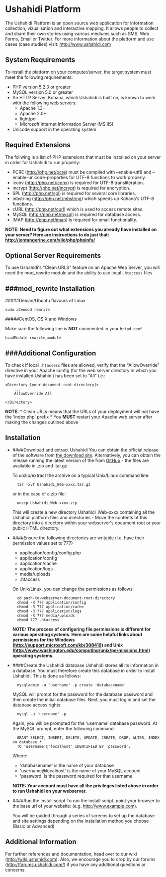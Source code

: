 Ushahidi Platform
=================
The Ushahidi Platform is an open source web application for information collection, vizualisation and interactive 
mapping. It allows people to collect and share their own stories using various mediums such
as SMS, Web Forms, Email or Twitter. For more information about the platform and use cases (case studies) visit: http://www.ushahidi.com


System Requirements
-------------------
To install the platform on your computer/server, the target system must meet the following requirements:

* PHP version 5.2.3 or greater
* MySQL version 5.0 or greater
* An HTTP Server. Kohana, which Ushahidi is built on, is known to work with the following web servers:
    - Apache 1.3+
    - Apache 2.0+
    - lighttpd
    - Microsoft Internet Information Server (MS IIS)
* Unicode support in the operating system


Required Extensions
-------------------
The follwing is a list of PHP extensions that must be installed on your server in order for Ushahidi to run properly:

* PCRE (http://php.net/pcre) must be compiled with –enable-utf8 and –enable-unicode-properties for UTF-8 functions to work properly.
* iconv (http://php.net/iconv) is required for UTF-8 transliteration.
* mcrypt (http://php.net/mcrypt) is required for encryption.
* SPL (http://php.net/spl) is required for several core libraries.
* mbstring (http://php.net/mbstring) which speeds up Kohana's UTF-8 functions.
* cURL (http://php.net/curl) which is used to access remote sites.
* MySQL (http://php.net/mysql) is required for database access.
* IMAP (http://php.net/imap) is required for email functionality.

__NOTE: Need to figure out what extensions you already have installed on your server? Here are instructions to do just that: http://jontangerine.com/silo/php/phpinfo/__


Optional Server Requirements
----------------------------
To use Ushahidi's "Clean URLS" feature on an Apache Web Server, you will need the mod_rewrite module
and the ability to use local `.htaccess` files. 

###mod_rewrite Installation
---------------------------

#####Debian/Ubuntu flavours of Linux
    
    sudo a2enmod rewrite

#####CentOS, OS X and Windows

Make sure the following line is __NOT__ commented in your `httpd.conf`

    LoadModule rewrite_module


###Additional Configuration
---------------------------
To check if local `.htaccess` files are allowed, verify that the "AllowOverride" directive in your Apache config 
(for the web server directory in which you have installed Ushahidi) has been set to "All" i.e.:

    <Directory [your-document-root-directory]>
        ...
        AllowOverride All
        ...
    </Directory>

__NOTE:__ 
    * Clean URLs means that the URLs of your deployment will not have the 'index.php' prefix
    * You __MUST__ restart your Apache web server after making the changes outlined above


Installation
------------
* ####Download and extract Ushahidi
    You can obtain the official release of the software from [the download site](http://download.ushahidi.com). 
    Alternatively, you can obtain the release running the latest version  of the from [GitHub](https://github.com/ushahidi/Ushahidi_Web/archives/master) - the files are available in .zip and .tar.gz
    
    To unzip/extract the archive on a typical Unix/Linux command line:
    
        tar -xvf Ushahidi_Web-xxxx.tar.gz
    
    or in the case of a zip file:

        unzip Ushahidi_Web-xxxx.zip
    
    This will create a new directory Ushahidi_Web-xxxx containing all the Ushahidi platform files and directories - Move the contents of this directory
    into a directory within your webserver's document root or your public HTML directory.

* ####Ensure the following directories are writable (i.e. have their permission values set to 777)
    - application/config/config.php
    - application/config
    - application/cache
    - application/logs
    - media/uploads
    - .htaccess
    
    On Unix/Linux, you can change the permissions as follows:

        cd path-to-webserver-document-root-directory
        chmod -R 777 application/config
        chmod -R 777 application/cache
        chmod -R 777 application/logs
        chmod -R 777 media/uploads
        chmod 777 .htaccess
        
    __NOTE: The process of configuring file permissions is different for various operating systems. Here are some helpful links about permissions for the Windows (http://support.microsoft.com/kb/308419) and Unix (http://www.washington.edu/computing/unix/permissions.html) operating systems.__

* ####Create the Ushahidi database
    Ushahidi stores all its information in a database. You must therefore create this database in order to install Ushahidi. This is done as follows:
    
        mysqladmin -u 'username' -p create 'databasename'
    
    MySQL will prompt for the password for the <username> database password and then create the initial database files. Next, you must log in and set the 
    database access rights:
    
        mysql -u 'username' -p
    
    Again, you will be prompted for the 'username' database password. At the MySQL prompt, enter the following command:
    
        GRANT SELECT, INSERT, DELETE, UPDATE, CREATE, DROP, ALTER, INDEX on database.* 
        TO 'username'@'localhost' IDENTIFIED BY 'password';
    
    Where:
    - 'databasename' is the name of your database
    - 'username@localhost' is the name of your MySQL account
    - 'password' is the password required for that username

    __NOTE: Your account must have all the privileges listed above in order to run Ushahidi on your webserver.__

* ####Run the install script
    To run the install script, point your browser to the base url of your website: (e.g. http://www.example.com).
    
    You will be guided through a series of screens to set up the database and site settings depending on the installation method you choose (Basic or Advanced)


Additional Information
----------------------
For further references and documentation, head over to our wiki (http://wiki.ushahidi.com). Also, we encourage you to drop by our forums (http://forums.ushahidi.com/) if you have any additional questions or concerns.